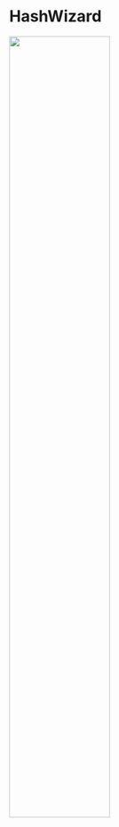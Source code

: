 # HashWizard
<img src="https://github.com/Talhaimran03/HashWizard/assets/101459540/4751b5fd-7040-4e51-bdda-a50ff18912ca" width="60%">
